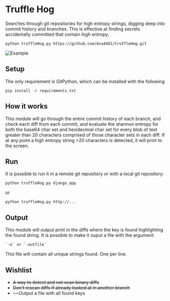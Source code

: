 # Truffle Hog
Searches through git repositories for high entropy strings, digging deep into commit history and branches. This is effective at finding secrets accidentally committed that contain high entropy.

```
python truffleHog.py https://github.com/dxa4481/truffleHog.git
```

![Example](https://i.imgur.com/YAXndLD.png)

## Setup
The only requirement is GitPython, which can be installed with the following
```
pip install -r requirements.txt
```

## How it works

This module will go through the entire commit history of each branch, and check each diff from each commit, and evaluate the shannon entropy for both the base64 char set and hexidecimal char set for every blob of text greater than 20 characters comprised of those character sets in each diff. If at any point a high entropy string >20 characters is detected, it will print to the screen. 

## Run

It is possible to run it in a remote git repository or with a local git repository:

`
python truffleHog.py django_app
`

or

`
python truffleHog.py http://...
`

## Output

This module will output print in the diffs where the key is found highlighting the found string.
It is possible to make it ouput a file with the argument:

	`-o` or `-outfile`

This file will contain all unique strings found. One per line.

## Wishlist

- ~~A way to detect and not scan binary diffs~~
- ~~Don't rescan diffs if already looked at in another branch~~
- ~~Output a file with all found keys